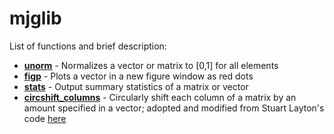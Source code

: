 # mjglib
List of functions and brief description: 

* [__unorm__](https://github.com/gerber211/mjglib/blob/main/unorm.m) - Normalizes a vector or matrix to \[0,1\] for all elements
* [__figp__](https://github.com/gerber211/mjglib/blob/main/figp.m)  - Plots a vector in a new figure window as red dots
* [__stats__](https://github.com/gerber211/mjglib/blob/main/stats.m) - Output summary statistics of a matrix or vector 
* [__circshift_columns__](https://github.com/gerber211/mjglib/blob/main/circshift_columns.m) - Circularly shift each column of a matrix by an amount specified in a vector; adopted and modified from Stuart Layton's code [here](https://www.mathworks.com/matlabcentral/fileexchange/37687-circular-shift-columns)
